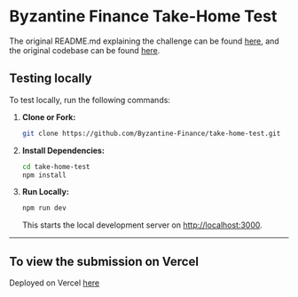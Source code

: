 # Byzantine Finance Take-Home Test

The original README.md explaining the challenge can be found [here](./docs/README.md), and the original codebase can be found [here](https://github.com/Byzantine-Finance/take-home-test).

## Testing locally

To test locally, run the following commands:

1. **Clone or Fork:**

   ```bash
   git clone https://github.com/Byzantine-Finance/take-home-test.git
   ```

2. **Install Dependencies:**

   ```bash
   cd take-home-test
   npm install
   ```

3. **Run Locally:**

   ```bash
   npm run dev
   ```

   This starts the local development server on [http://localhost:3000](http://localhost:3000).

---

## To view the submission on Vercel

Deployed on Vercel [here](https://byzantine-finance-take-home-test.vercel.app/)
